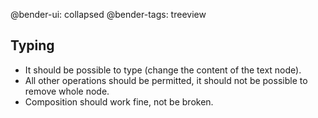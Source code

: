 @bender-ui: collapsed
@bender-tags: treeview

## Typing ##

 - It should be possible to type (change the content of the text node).
 - All other operations should be permitted, it should not be possible to remove whole node.
 - Composition should work fine, not be broken.